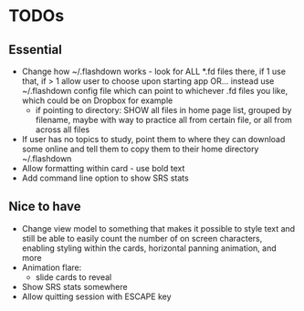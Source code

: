 # TODOs

## Essential

- Change how ~/.flashdown works - look for ALL \*.fd files there, if 1 use that, if > 1 allow user to choose upon starting app OR... instead use ~/.flashdown config file which can point to whichever .fd files you like, which could be on Dropbox for example
  - if pointing to directory: SHOW all files in home page list, grouped by filename, maybe with way to practice all from certain file, or all from across all files
- If user has no topics to study, point them to where they can download some online and tell them to copy them to their home directory ~/.flashdown
- Allow formatting within card - use bold text
- Add command line option to show SRS stats

## Nice to have

- Change view model to something that makes it possible to style text and still be able to easily count the number of on screen characters, enabling styling within the cards, horizontal panning animation, and more
- Animation flare:
  - slide cards to reveal
- Show SRS stats somewhere
- Allow quitting session with ESCAPE key
